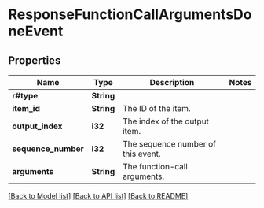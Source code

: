 # ResponseFunctionCallArgumentsDoneEvent

## Properties

Name | Type | Description | Notes
------------ | ------------- | ------------- | -------------
**r#type** | **String** |  | 
**item_id** | **String** | The ID of the item. | 
**output_index** | **i32** | The index of the output item. | 
**sequence_number** | **i32** | The sequence number of this event. | 
**arguments** | **String** | The function-call arguments. | 

[[Back to Model list]](../README.md#documentation-for-models) [[Back to API list]](../README.md#documentation-for-api-endpoints) [[Back to README]](../README.md)


